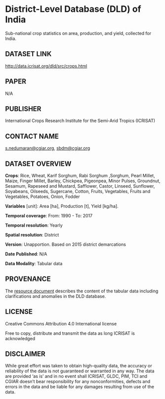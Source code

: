 # District-Level Database (DLD) of India
Sub-national crop statistics on area, production, and yield, collected for India.

## DATASET LINK
http://data.icrisat.org/dld/src/crops.html 

## PAPER
N/A

## PUBLISHER
International Crops Research Institute for the Semi-Arid Tropics (ICRISAT)

## CONTACT NAME
s.nedumaran@cgiar.org, sbdm@cgiar.org

## DATASET OVERVIEW
**Crops**: Rice, Wheat, Karif Sorghum, Rabi Sorghum ,Sorghum, Pearl Millet, Maize, Finger Millet, Barley, Chickpea, Pigeonpea, Minor Pulses, Groundnut, Sesamum, Rapeseed and Mustard, Safflower, Castor, Linseed, Sunflower, Soyabeans, Oilseeds, Sugercane, Cotton, Fruits, Vegetables, Fruits and Vegetables, Potatoes, Onion, Fodder 

**Variables** [unit]: Area [ha], Production [t], Yield [kg/ha].

**Temporal coverage**: From: 1990 - To: 2017

**Temporal resolution**: Yearly

**Spatial resolution**: District

**Version**: Unapportion. Based on 2015 district demarcations

**Date Published**: N/A

**Data Modality**: Tabular data

## PROVENANCE
The [resource document](http://data.icrisat.org/dldAPI/documentDownload/?fileName=unapportioned) describes the content of the tabular data including clarifications and anomalies in the DLD database.

## LICENSE
Creative Commons Attribution 4.0 International license

Free to copy, distribute and transmit the data as long ICRISAT is acknowledged

## DISCLAIMER
While great effort was taken to obtain high-quality data, the accuracy or reliability of the data is not guaranteed or warranted in any way. The data are provided ‘as is’ and in no event shall ICRISAT, GLDC, PIM, TCI and CGIAR doesn’t bear responsibility for any nonconformities, defects and errors in the data and be liable for any damages resulting from use of the data.